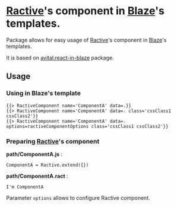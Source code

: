 [Ractive](http://ractivejs.org)'s  component in [Blaze](http://meteor.github.io/blaze/)'s templates.
=================

Package allows for easy usage of [Ractive](http://ractivejs.org)'s  component in [Blaze](http://meteor.github.io/blaze/)'s templates.

It is based on [avital:react-in-blaze](https://atmospherejs.com/avital/react-in-blaze) package.

## Usage

### Using in Blaze's template

```
{{> RactiveComponent name='ComponentA' data=.}}
{{> RactiveComponent name='ComponentA' data=. class='cssClass1 cssClass2'}}
{{> RactiveComponent name='ComponentA' data=. options=ractiveComponentOptions class='cssClass1 cssClass2'}}
```

### Preparing [Ractive](http://ractivejs.org)'s component


**path/ComponentA.js** :

```
ComponentA = Ractive.extend({})
```

**path/ComponentA.ract** :

```
I'm ComponentA
```


Parameter `options` allows to configure Ractive component.